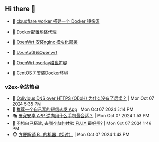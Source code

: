 ## Hi there 👋

<!--
**dkyg666/dkyg666** is a ✨ _special_ ✨ repository because its `README.md` (this file) appears on your GitHub profile.

Here are some ideas to get you started:

- 🔭 I’m currently working on ...
- 🌱 I’m currently learning ...
- 👯 I’m looking to collaborate on ...
- 🤔 I’m looking for help with ...
- 💬 Ask me about ...
- 📫 How to reach me: ...
- 😄 Pronouns: ...
- ⚡ Fun fact: ...
-->

<!-- BLOG-POST-LIST:START -->
- 🦩 [cloudflare worker 搭建一个 Docker 镜像源](http://blog.1996099.xyz/archives/cloudflare-worker-da-jian-yi-ge-docker-jing-xiang-zhan) 

- 🚦 [Docker配置网络代理](http://blog.1996099.xyz/archives/dockerpei-zhi-wang-luo-dai-li) 

- 🫶 [OpenWrt 安装nginx 模块化部署](http://blog.1996099.xyz/archives/openwrt-an-zhuang-nginx-mo-kuai-hua-bu-shu) 

- 🦄 [Ubuntu编译Openwrt](http://blog.1996099.xyz/archives/ubuntuzi-bian-yi-openwrt) 

- 🐻 [OpenWrt overlay磁盘扩容](http://blog.1996099.xyz/archives/openwrt-overlay) 

- 🤖 [CentOS 7 安装Docker环境](http://blog.1996099.xyz/archives/centos-docker) 
<!-- BLOG-POST-LIST:END -->

### v2ex-全站热点
<!-- v2ex:START -->
- 🥸 [Oblivious DNS over HTTPS &lpar;ODoH&rpar; 为什么没有了后续？](https://www.v2ex.com/t/1078120#reply1) | Mon Oct 07 2024 5:35 PM
- 🤗 [推荐一个自己写的短信转发 App](https://www.v2ex.com/t/1078110#reply1) | Mon Oct 07 2024 3:14 PM
- 🎭 [研究安卓 APP 逆向用什么手机最合适？](https://www.v2ex.com/t/1078097#reply5) | Mon Oct 07 2024 1:53 PM
- 🥷 [不想自己搭建, 去哪个站的体验 FLUX 最好啊?](https://www.v2ex.com/t/1078096#reply0) | Mon Oct 07 2024 1:46 PM
- 🐵 [方便解锁 BL 的机器（探讨）](https://www.v2ex.com/t/1078095#reply11) | Mon Oct 07 2024 1:43 PM<!-- v2ex:END -->

